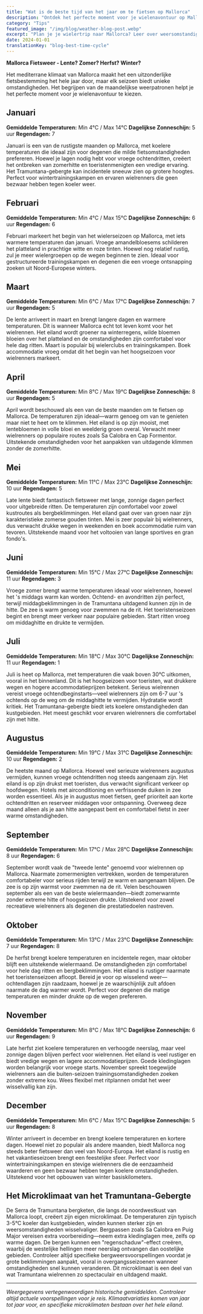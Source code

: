 ```yaml
---
title: "Wat is de beste tijd van het jaar om te fietsen op Mallorca"
description: "Ontdek het perfecte moment voor je wielenavontuur op Mallorca met onze uitgebreide maand-voor-maand weergids over temperaturen, zonneschijn en fietsomstandigheden het hele jaar door."
category: "Tips"
featured_image: "/img/blog/weather-blog-post.webp"
excerpt: "Plan je je wielertrip naar Mallorca? Leer over weersomstandigheden, temperaturen en fietservaringen voor elke maand, van milde winters tot warme zomers in het mediterrane wielerparadijs."
date: 2024-01-01
translationKey: "blog-best-time-cycle"
---
```


**Mallorca Fietsweer - Lente? Zomer? Herfst? Winter?**

Het mediterrane klimaat van Mallorca maakt het een uitzonderlijke fietsbestemming het hele jaar door, maar elk seizoen biedt unieke omstandigheden. Het begrijpen van de maandelijkse weerpatronen helpt je het perfecte moment voor je wielenavontuur te kiezen.

## Januari

**Gemiddelde Temperaturen:** Min 4°C / Max 14°C
**Dagelijkse Zonneschijn:** 5 uur
**Regendagen:** 7

Januari is een van de rustigste maanden op Mallorca, met koelere temperaturen die ideaal zijn voor degenen die milde fietsomstandigheden prefereren. Hoewel je lagen nodig hebt voor vroege ochtendritten, creëert het ontbreken van zomerhitte en toeristenmenigten een vredige ervaring. Het Tramuntana-gebergte kan incidentele sneeuw zien op grotere hoogtes. Perfect voor wintertrainingskampen en ervaren wielrenners die geen bezwaar hebben tegen koeler weer.

## Februari

**Gemiddelde Temperaturen:** Min 4°C / Max 15°C
**Dagelijkse Zonneschijn:** 6 uur
**Regendagen:** 6

Februari markeert het begin van het wielerseizoen op Mallorca, met iets warmere temperaturen dan januari. Vroege amandelbloesems schilderen het platteland in prachtige witte en roze tinten. Hoewel nog relatief rustig, zul je meer wielergroepen op de wegen beginnen te zien. Ideaal voor gestructureerde trainingskampen en degenen die een vroege ontsnapping zoeken uit Noord-Europese winters.

## Maart

**Gemiddelde Temperaturen:** Min 6°C / Max 17°C
**Dagelijkse Zonneschijn:** 7 uur
**Regendagen:** 5

De lente arriveert in maart en brengt langere dagen en warmere temperaturen. Dit is wanneer Mallorca echt tot leven komt voor het wielrennen. Het eiland wordt groener na winterregens, wilde bloemen bloeien over het platteland en de omstandigheden zijn comfortabel voor hele dag ritten. Maart is populair bij wielerclubs en trainingskampen. Boek accommodatie vroeg omdat dit het begin van het hoogseizoen voor wielrenners markeert.

## April

**Gemiddelde Temperaturen:** Min 8°C / Max 19°C
**Dagelijkse Zonneschijn:** 8 uur
**Regendagen:** 5

April wordt beschouwd als een van de beste maanden om te fietsen op Mallorca. De temperaturen zijn ideaal—warm genoeg om van te genieten maar niet te heet om te klimmen. Het eiland is op zijn mooist, met lentebloemen in volle bloei en weelderig groen overal. Verwacht meer wielrenners op populaire routes zoals Sa Calobra en Cap Formentor. Uitstekende omstandigheden voor het aanpakken van uitdagende klimmen zonder de zomerhitte.

## Mei

**Gemiddelde Temperaturen:** Min 11°C / Max 23°C
**Dagelijkse Zonneschijn:** 10 uur
**Regendagen:** 5

Late lente biedt fantastisch fietsweer met lange, zonnige dagen perfect voor uitgebreide ritten. De temperaturen zijn comfortabel voor zowel kustroutes als bergbeklimmingen. Het eiland gaat over van groen naar zijn karakteristieke zomerse gouden tinten. Mei is zeer populair bij wielrenners, dus verwacht drukke wegen in weekenden en boek accommodatie ruim van tevoren. Uitstekende maand voor het voltooien van lange sportives en gran fondo's.

## Juni

**Gemiddelde Temperaturen:** Min 15°C / Max 27°C
**Dagelijkse Zonneschijn:** 11 uur
**Regendagen:** 3

Vroege zomer brengt warme temperaturen ideaal voor wielrennen, hoewel het 's middags warm kan worden. Ochtend- en avondritten zijn perfect, terwijl middagbeklimmingen in de Tramuntana uitdagend kunnen zijn in de hitte. De zee is warm genoeg voor zwemmen na de rit. Het toeristenseizoen begint en brengt meer verkeer naar populaire gebieden. Start ritten vroeg om middaghitte en drukte te vermijden.

## Juli

**Gemiddelde Temperaturen:** Min 18°C / Max 30°C
**Dagelijkse Zonneschijn:** 11 uur
**Regendagen:** 1

Juli is heet op Mallorca, met temperaturen die vaak boven 30°C uitkomen, vooral in het binnenland. Dit is het hoogseizoen voor toeristen, wat drukkere wegen en hogere accommodatieprijzen betekent. Serieus wielrennen vereist vroege ochtendbeginstarts—veel wielrenners zijn om 6-7 uur 's ochtends op de weg om de middaghitte te vermijden. Hydratatie wordt kritiek. Het Tramuntana-gebergte biedt iets koelere omstandigheden dan kustgebieden. Het meest geschikt voor ervaren wielrenners die comfortabel zijn met hitte.

## Augustus

**Gemiddelde Temperaturen:** Min 19°C / Max 31°C
**Dagelijkse Zonneschijn:** 10 uur
**Regendagen:** 2

De heetste maand op Mallorca. Hoewel veel serieuze wielrenners augustus vermijden, kunnen vroege ochtendritten nog steeds aangenaam zijn. Het eiland is op zijn drukst met toeristen, dus verwacht significant verkeer op hoofdwegen. Hotels met airconditioning en verfrissende duiken in zee worden essentieel. Als je in augustus moet fietsen, geef prioriteit aan korte ochtendritten en reserveer middagen voor ontspanning. Overweeg deze maand alleen als je aan hitte aangepast bent en comfortabel fietst in zeer warme omstandigheden.

## September

**Gemiddelde Temperaturen:** Min 17°C / Max 28°C
**Dagelijkse Zonneschijn:** 8 uur
**Regendagen:** 6

September wordt vaak de "tweede lente" genoemd voor wielrennen op Mallorca. Naarmate zomermenigten vertrekken, worden de temperaturen comfortabeler voor serieus rijden terwijl ze warm en aangenaam blijven. De zee is op zijn warmst voor zwemmen na de rit. Velen beschouwen september als een van de beste wielermaanden—biedt zomerwarmte zonder extreme hitte of hoogseizoen drukte. Uitstekend voor zowel recreatieve wielrenners als degenen die prestatiedoelen nastreven.

## Oktober

**Gemiddelde Temperaturen:** Min 13°C / Max 23°C
**Dagelijkse Zonneschijn:** 7 uur
**Regendagen:** 8

De herfst brengt koelere temperaturen en incidentele regen, maar oktober blijft een uitstekende wielermaand. De omstandigheden zijn comfortabel voor hele dag ritten en bergbeklimmingen. Het eiland is rustiger naarmate het toeristenseizoen afloopt. Bereid je voor op wisselend weer—ochtendlagen zijn raadzaam, hoewel je ze waarschijnlijk zult afdoen naarmate de dag warmer wordt. Perfect voor degenen die matige temperaturen en minder drukte op de wegen prefereren.

## November

**Gemiddelde Temperaturen:** Min 8°C / Max 18°C
**Dagelijkse Zonneschijn:** 6 uur
**Regendagen:** 9

Late herfst ziet koelere temperaturen en verhoogde neerslag, maar veel zonnige dagen blijven perfect voor wielrennen. Het eiland is veel rustiger en biedt vredige wegen en lagere accommodatieprijzen. Goede kledinglagen worden belangrijk voor vroege starts. November spreekt toegewijde wielrenners aan die buiten-seizoen trainingsomstandigheden zoeken zonder extreme kou. Wees flexibel met ritplannen omdat het weer wisselvallig kan zijn.

## December

**Gemiddelde Temperaturen:** Min 6°C / Max 15°C
**Dagelijkse Zonneschijn:** 5 uur
**Regendagen:** 8

Winter arriveert in december en brengt koelere temperaturen en kortere dagen. Hoewel niet zo populair als andere maanden, biedt Mallorca nog steeds beter fietsweer dan veel van Noord-Europa. Het eiland is rustig en het vakantieseizoen brengt een feestelijke sfeer. Perfect voor wintertrainingskampen en stevige wielrenners die de eenzaamheid waarderen en geen bezwaar hebben tegen koelere omstandigheden. Uitstekend voor het opbouwen van winter basiskilometers.

## Het Microklimaat van het Tramuntana-Gebergte

De Serra de Tramuntana bergketen, die langs de noordwestkust van Mallorca loopt, creëert zijn eigen microklimaat. De temperaturen zijn typisch 3-5°C koeler dan kustgebieden, winden kunnen sterker zijn en weersomstandigheden wisselvaliger. Bergpassen zoals Sa Calobra en Puig Major vereisen extra voorbereiding—neem extra kledinglagen mee, zelfs op warme dagen. De bergen kunnen een "regenschaduw"-effect creëren, waarbij de westelijke hellingen meer neerslag ontvangen dan oostelijke gebieden. Controleer altijd specifieke bergweersvoorspellingen voordat je grote beklimmingen aanpakt, vooral in overgangsseizoenen wanneer omstandigheden snel kunnen veranderen. Dit microklimaat is een deel van wat Tramuntana wielrennen zo spectaculair en uitdagend maakt.

---

*Weergegevens vertegenwoordigen historische gemiddelden. Controleer altijd actuele voorspellingen voor je reis. Klimaatvariaties komen van jaar tot jaar voor, en specifieke microklimaten bestaan over het hele eiland.*
